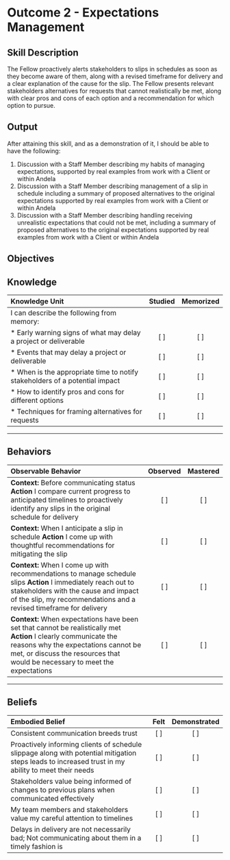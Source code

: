 # Outcome 2 - Expectations Management

**Skill Description**
----------

The Fellow proactively alerts stakeholders to slips in schedules as soon as they become aware of them, along with a revised timeframe for delivery and a clear explanation of the cause for the slip.  The Fellow presents relevant stakeholders alternatives for requests that cannot realistically be met, along with clear pros and cons of each option and a recommendation for which option to pursue.



**Output**
----------
After attaining this skill, and as a demonstration of it, I should be able to have the following:

1. Discussion with a Staff Member describing my habits of managing expectations, supported by real examples from work with a Client or within Andela
2. Discussion with a Staff Member describing management of a slip in schedule including a summary of proposed alternatives to the original expectations supported by real examples from work with a Client or within Andela
3. Discussion with a Staff Member describing handling receiving unrealistic expectations that could not be met, including a summary of proposed alternatives to the original expectations supported by real examples from work with a Client or within Andela



**Objectives**
----------
## **Knowledge**


| Knowledge Unit   |      Studied      | Memorized |
|:-------------|:------------------:|:--------:|
| I can describe the following from memory: | | |
| * Early warning signs of what may delay a project or deliverable | [ ] | [ ] |
| * Events that may delay a project or deliverable | [ ] | [ ] |
| * When is the appropriate time to notify stakeholders of a potential impact | [ ] | [ ] |
| * How to identify pros and cons for different options  | [ ] | [ ] |
| * Techniques for framing alternatives for requests | [ ] | [ ] |



----------


## **Behaviors**

| Observable Behavior   |      Observed      | Mastered |
|:-------------|:------------------:|:--------:|
| **Context:** Before communicating status **Action** I compare current progress to anticipated timelines to proactively identify any slips in the original schedule for delivery | [ ] | [ ] |
| **Context:** When I anticipate a slip in schedule **Action** I come up with thoughtful recommendations for mitigating the slip | [ ] | [ ] |
| **Context:** When I come up with recommendations to manage schedule slips **Action** I immediately reach out to stakeholders with the cause and impact of the slip, my recommendations and a revised timeframe for delivery | [ ] | [ ] |
| **Context:** When expectations have been set that cannot be realistically met **Action** I clearly communicate the reasons why the expectations cannot be met, or discuss the resources that would be necessary to meet the expectations | [ ] | [ ] |

----------


## **Beliefs**


| Embodied Belief   |      Felt      | Demonstrated |
|:-------------|:------------------:|:--------:|
| Consistent communication breeds trust | [ ] | [ ] |
| Proactively informing clients of schedule slippage along with potential mitigation steps leads to increased trust in my ability to meet their needs | [ ] | [ ] |
| Stakeholders value being informed of changes to previous plans when communicated effectively  | [ ] | [ ] |
| My team members and stakeholders value my careful attention to timelines  | [ ] | [ ] |
| Delays in delivery are not necessarily bad; Not communicating about them in a timely fashion is  | [ ] | [ ] |
